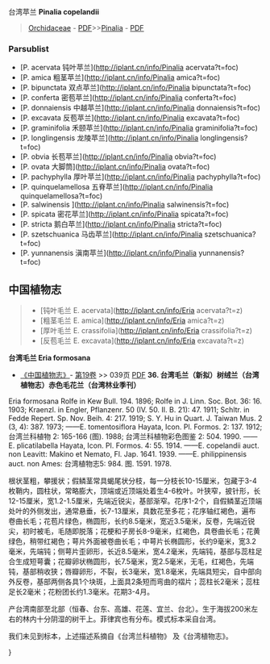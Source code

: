 台湾苹兰 **Pinalia copelandii**

> [Orchidaceae](http://iplant.cn/info/Orchidaceae?t=foc) - [PDF](http://www.iplant.cn/foc/pdf/Orchidaceae.pdf)>>[Pinalia](http://iplant.cn/info/Pinalia?t=foc) - [PDF](http://www.iplant.cn/foc/pdf/Pinalia.pdf)



### Parsublist

* [P.  acervata  钝叶苹兰](http://iplant.cn/info/Pinalia acervata?t=foc)
* [P.  amica  粗茎苹兰](http://iplant.cn/info/Pinalia amica?t=foc)
* [P.  bipunctata  双点苹兰](http://iplant.cn/info/Pinalia bipunctata?t=foc)
* [P.  conferta  密苞苹兰](http://iplant.cn/info/Pinalia conferta?t=foc)
* [P.  donnaiensis  中越苹兰](http://iplant.cn/info/Pinalia donnaiensis?t=foc)
* [P.  excavata  反苞苹兰](http://iplant.cn/info/Pinalia excavata?t=foc)
* [P.  graminifolia  禾颐苹兰](http://iplant.cn/info/Pinalia graminifolia?t=foc)
* [P.  longlingensis  龙陵苹兰](http://iplant.cn/info/Pinalia longlingensis?t=foc)
* [P.  obvia  长苞苹兰](http://iplant.cn/info/Pinalia obvia?t=foc)
* [P.  ovata  大脚筒](http://iplant.cn/info/Pinalia ovata?t=foc)
* [P.  pachyphylla  厚叶苹兰](http://iplant.cn/info/Pinalia pachyphylla?t=foc)
* [P.  quinquelamellosa  五脊苹兰](http://iplant.cn/info/Pinalia quinquelamellosa?t=foc)
* [P.  salwinensis  ](http://iplant.cn/info/Pinalia salwinensis?t=foc)
* [P.  spicata  密花苹兰](http://iplant.cn/info/Pinalia spicata?t=foc)
* [P.  stricta  鹅白苹兰](http://iplant.cn/info/Pinalia stricta?t=foc)
* [P.  szetschuanica  马齿苹兰](http://iplant.cn/info/Pinalia szetschuanica?t=foc)
* [P.  yunnanensis  滇南苹兰](http://iplant.cn/info/Pinalia yunnanensis?t=foc)


## 中国植物志

> * [钝叶毛兰  E.  acervata](http://iplant.cn/info/Eria acervata?t=z)
> * [粗茎毛兰  E.  amica](http://iplant.cn/info/Eria amica?t=z)
> * [厚叶毛兰  E.  crassifolia](http://iplant.cn/info/Eria crassifolia?t=z)
> * [反苞毛兰  E.  excavata](http://iplant.cn/info/Eria excavata?t=z)


**台湾毛兰 Eria formosana**

* [《中国植物志》](http://www.iplant.cn/frps)- [第19卷](http://www.iplant.cn/frps/vol/19) >> 039页 [PDF](http://www.iplant.cn/frps/pdf/19/039a.pdf)
**36. 台湾毛兰（新拟）树绒兰（台湾植物志）赤色毛花兰（台湾林业季刊）**

Eria formosana Rolfe in Kew Bull. 194. 1896; Rolfe in J. Linn. Soc. Bot. 36: 16. 1903; Kraenzl. in Engler, Pflanzenr. 50 (IV. 50. II. B. 21): 47. 1911; Schltr. in Fedde Repert. Sp. Nov. Beih. 4: 217. 1919; S. Y. Hu in Quart. J. Taiwan Mus. 2 (3, 4): 387. 1973; ——E. tomentosiflora Hayata, Icon. Pl. Formos. 2: 137. 1912; 台湾兰科植物 2: 165-166 (图). 1988; 台湾兰科植物彩色图鉴 2: 504. 1990. ——E. plicatilabella Hayata, Icon. Pl. Formos. 4: 55. 1914. ——E. copelandii auct. non Leavitt: Makino et Nemato, Fl. Jap. 1641. 1939. ——E. philippinensis auct. non Ames: 台湾植物志5: 984. 图. 1591. 1978.

根状茎粗，攀援状；假鳞茎常具蝎尾状分枝，每一分枝长10-15厘米，包藏于3-4枚鞘内，圆柱状，常略膨大，顶端或近顶端处着生4-6枚叶。叶狭窄，披针形，长12-15厘米，宽1.2-1.5厘米，先端近锐尖，基部渐窄。花序1-2个，自假鳞茎近顶端处叶的外侧发出，通常悬垂，长7-13厘米，具数花至多花；花序轴红褐色，遍布卷曲长毛；花苞片绿色，椭圆形，长约8.5毫米，宽近3.5毫米，反卷，先端近锐尖，初时被毛，毛随即脱落；花梗和子房长8-9毫米，红褐色，具卷曲长毛；花黄绿色，稍带红褐色；萼片外面被卷曲长毛；中萼片长椭圆形，长约9毫米，宽3.2毫米，先端钝；侧萼片歪卵形，长近8.5毫米，宽4.2毫米，先端钝，基部与蕊柱足合生成短萼囊；花瓣卵状椭圆形，长7.5毫米，宽2.5毫米，无毛，红褐色，先端钝，基部稍收狭；唇瓣卵形，不裂，长3毫米，宽1.8毫米，先端具短尖，自中部向外反卷，基部两侧各具1个块斑，上面具2条短而弯曲的褶片；蕊柱长2毫米；蕊柱足长2毫米；花粉团长约1.3毫米。花期3-4月。

产台湾南部至北部（恒春、台东、高雄、花莲、宜兰、台北）。生于海拔200米左右的林内十分阴湿的树干上。菲律宾也有分布。模式标本采自台湾。

我们未见到标本，上述描述系摘自《台湾兰科植物》 及《台湾植物志》。



}